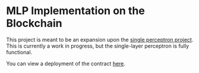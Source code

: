 # MLP Implementation on the Blockchain
This project is meant to be an expansion upon the <a href="https://github.com/vidur2/perception_test_on_blockchain">single perceptron project</a>.
This is currently a work in progress, but the single-layer perceptron is fully functional.

You can view a deployment of the contract <a href="https://explorer.testnet.near.org/transactions/4uo4MciiLTfbdFvV3zzciMMBJ8eQaNDV7NytieB72N9K">here</a>.
